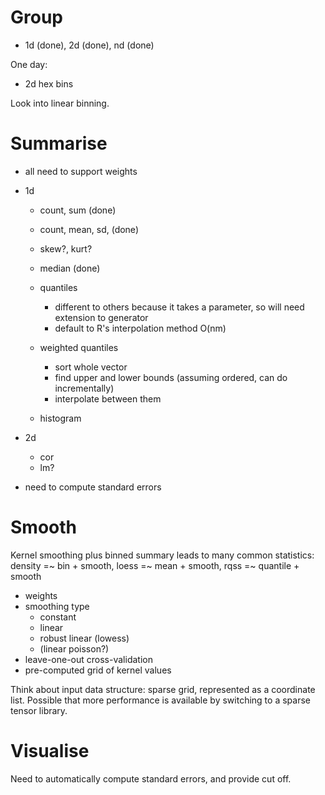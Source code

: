 # Group

* 1d (done), 2d (done), nd (done)

One day:

* 2d hex bins

Look into linear binning.

# Summarise

* all need to support weights

* 1d

  * count, sum (done)
  * count, mean, sd, (done)
  * skew?, kurt?

  * median (done)

  * quantiles
    * different to others because it takes a parameter, so will need extension to generator
    * default to R's interpolation method O(nm)
  
  * weighted quantiles
    * sort whole vector
    * find upper and lower bounds (assuming ordered, can do incrementally)
    * interpolate between them

  * histogram

* 2d
  * cor
  * lm?

* need to compute standard errors

# Smooth

Kernel smoothing plus binned summary leads to many common statistics: density =~ bin + smooth, loess =~ mean + smooth, rqss =~ quantile + smooth

* weights
* smoothing type
  * constant
  * linear
  * robust linear (lowess)
  * (linear poisson?)
* leave-one-out cross-validation
* pre-computed grid of kernel values

Think about input data structure: sparse grid, represented as a coordinate list. Possible that more performance is available by switching to a sparse tensor library. 

# Visualise

Need to automatically compute standard errors, and provide cut off.

